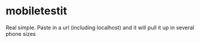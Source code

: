 # mobiletestit
Real simple. Paste in a url (including localhost) and it will pull it up in several phone sizes
